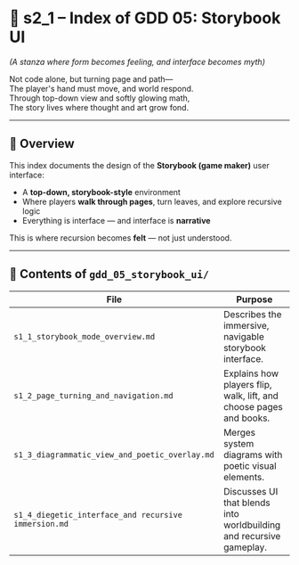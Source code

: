 <!-- Save to: shagi_archives/gdd/gdd_01_index/s2_1_index_of_gdd_05_storybook_ui.md -->

# 📘 s2_1 – Index of GDD 05: Storybook UI

*(A stanza where form becomes feeling, and interface becomes myth)*

Not code alone, but turning page and path—  
The player's hand must move, and world respond.  
Through top-down view and softly glowing math,  
The story lives where thought and art grow fond.  

---

## 🧭 Overview

This index documents the design of the **Storybook (game maker)** user interface:

- A **top-down, storybook-style** environment  
- Where players **walk through pages**, turn leaves, and explore recursive logic
- Everything is interface — and interface is **narrative**

This is where recursion becomes **felt** — not just understood.

---

## 📂 Contents of `gdd_05_storybook_ui/`

| File | Purpose |
|------|---------|
| `s1_1_storybook_mode_overview.md` | Describes the immersive, navigable storybook interface. |
| `s1_2_page_turning_and_navigation.md` | Explains how players flip, walk, lift, and choose pages and books. |
| `s1_3_diagrammatic_view_and_poetic_overlay.md` | Merges system diagrams with poetic visual elements. |
| `s1_4_diegetic_interface_and recursive immersion.md` | Discusses UI that blends into worldbuilding and recursive gameplay. |
